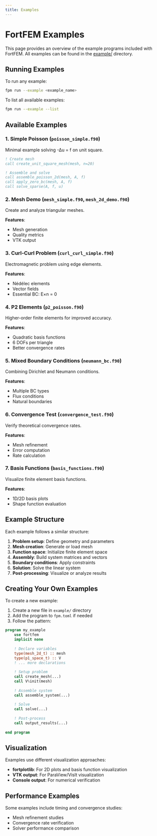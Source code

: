 ```yaml
---
title: Examples
---
```


# FortFEM Examples

This page provides an overview of the example programs included with FortFEM. All examples can be found in the [example/](https://github.com/itpplasma/fortfem/tree/main/example) directory.

## Running Examples

To run any example:
```bash
fpm run --example <example_name>
```

To list all available examples:
```bash
fpm run --example --list
```

## Available Examples

### 1. Simple Poisson (`poisson_simple.f90`)
Minimal example solving -∆u = f on unit square.

```fortran
! Create mesh
call create_unit_square_mesh(mesh, n=20)

! Assemble and solve
call assemble_poisson_2d(mesh, A, f)
call apply_zero_bc(mesh, A, f)
call solve_sparse(A, f, u)
```

### 2. Mesh Demo (`mesh_simple.f90`, `mesh_2d_demo.f90`)
Create and analyze triangular meshes.

**Features**:
- Mesh generation
- Quality metrics
- VTK output

### 3. Curl-Curl Problem (`curl_curl_simple.f90`)
Electromagnetic problem using edge elements.

**Features**:
- Nédélec elements
- Vector fields
- Essential BC: E×n = 0

### 4. P2 Elements (`p2_poisson.f90`)
Higher-order finite elements for improved accuracy.

**Features**:
- Quadratic basis functions
- 6 DOFs per triangle
- Better convergence rates

### 5. Mixed Boundary Conditions (`neumann_bc.f90`)
Combining Dirichlet and Neumann conditions.

**Features**:
- Multiple BC types
- Flux conditions
- Natural boundaries

### 6. Convergence Test (`convergence_test.f90`)
Verify theoretical convergence rates.

**Features**:
- Mesh refinement
- Error computation
- Rate calculation

### 7. Basis Functions (`basis_functions.f90`)
Visualize finite element basis functions.

**Features**:
- 1D/2D basis plots
- Shape function evaluation

## Example Structure

Each example follows a similar structure:
1. **Problem setup**: Define geometry and parameters
2. **Mesh creation**: Generate or load mesh
3. **Function space**: Initialize finite element space
4. **Assembly**: Build system matrices and vectors
5. **Boundary conditions**: Apply constraints
6. **Solution**: Solve the linear system
7. **Post-processing**: Visualize or analyze results

## Creating Your Own Examples

To create a new example:

1. Create a new file in `example/` directory
2. Add the program to `fpm.toml` if needed
3. Follow the pattern:

```fortran
program my_example
    use fortfem
    implicit none
    
    ! Declare variables
    type(mesh_2d_t) :: mesh
    type(p1_space_t) :: V
    ! ... more declarations
    
    ! Setup problem
    call create_mesh(...)
    call V%init(mesh)
    
    ! Assemble system
    call assemble_system(...)
    
    ! Solve
    call solve(...)
    
    ! Post-process
    call output_results(...)
    
end program
```

## Visualization

Examples use different visualization approaches:
- **fortplotlib**: For 2D plots and basis function visualization
- **VTK output**: For ParaView/VisIt visualization
- **Console output**: For numerical verification

## Performance Examples

Some examples include timing and convergence studies:
- Mesh refinement studies
- Convergence rate verification
- Solver performance comparison